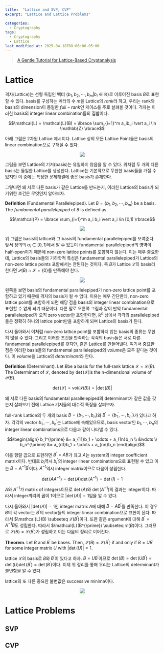 ```yaml
---
title:  "Lattice and SVP, CVP"
excerpt: "Lattice and Lattice Problems"

categories:
  - Cryptography
tags:
  - Cryptography
  - Lattice
last_modified_at: 2025-04-18T08:06:00-05:00
---
```


> [A Gentle Tutorial for Lattice-Based Cryptanalysis](https://eprint.iacr.org/2023/032.pdf)

# Lattice

격자(Lattice)는 선형 독립인 벡터 $\lbrace b_1, b_2, \cdots, b_m \vert b_i \in \mathbb{R}\rbrace$로 이루어진 basis $B$로 표현할 수 있다. basis를 구성하는 벡터의 수 $m$을 Lattice의 $rank$라 하고, 우리는 rank와 basis의 dimension이 동일한 $full-rank$인 케이스를 주로 살펴볼 것이다. 격자는 이러한 basis의 integer linear combination들의 집합이다. 

$$\mathcal{L} = \mathcal{L}(B) = \lbrace \sum_{i=1}^m a_ib_i \vert a_i \in \mathbb{Z} \rbrace$$

아래 그림은 2차원 Lattice 예시이다. Lattice 상의 모든 Lattice Point들은 basis의 linear combination으로 구해질 수 있다. 

<p align="center"><img src="https://github.com/user-attachments/assets/d16ff337-5243-4d42-8859-c5691178bec2" height="" width=""></p>

그림을 보면 Lattice의 기저(basis)는 유일하지 않음을 알 수 있다. 위처럼 두 개의 다른 basis는 돌일한 Lattice를 생성한다. Lattice는 기본적으로 무한한 basis들을 가질 수 있지만 이 중에는 특정한 문제해결에 좋은 basis가 존재한다. 

그렇다면 왜 서로 다른 basis가 같은 Lattice를 만드는지, 이러한 Lattice의 basis가 되기위한 조건은 무엇인지 알아보자. 

**Definition** (Fundamental Parallelepiped). Let $B=\lbrace b_1, b_2, \cdots, b_m\rbrace$ be a basis. The $fundamental \ parallelepiped$ of $B$ is defined as

$$\mathcal{P} = \lbrace \sum_{i=1}^m a_i b_i \vert a_i \in [0,1) \rbrace$$

<p align="center"><img src="https://github.com/user-attachments/assets/350e4cdd-a059-442e-8b27-649884ba03c6" height="" width=""></p>

위 그림은  basis의 lattice와 그 basis의 fundamental parallelepiped를 보여준다. 앞서 정의의 $a_i \in [0,1)$에서 알 수 있듯이 fundamental parallelepiped의 영역이 half-open이기 때문에 non-zero lattice points를 포함하지 않는다. 이는 매우 중요한데, Lattice의 basis들의 기하학적 특성은 fundamental parallelepiped가 Lattice의 non-zero lattice points 포함해서는 안된다는 것이다. 즉 $B$가 Lattice $\mathcal{L}$의 basis라 한다면 $\mathcal{P}(B) \cap \mathcal{L} = \lbrace 0 \rbrace$를 만족해야 한다. 

<p align="center"><img src="https://github.com/user-attachments/assets/c835a2b5-cadc-4888-9a4c-2b13b51f9684" height="" width=""></p>

왼쪽을 보면 basis의 fundamental parallelepiped가 non-zero lattice point를 포함하고 있기 때문에 격자의 basis가 될 수 없다. 이유는 매우 간단한데, non-zero lattice point를 포함하게 되면 해당 점을 basis의 integer linear combination으로 표현할 수 없게 되기 때문이다. 다른 말로 오른쪽 그림과 같이 만약 fundamental parallelepiped가 오직 zero vector만 포함한다면, $\mathbb{R}^n$ 상에서 각각의 parallelepiped들은 정확히 하나의 lattice point만을 포함하게 되며 Lattice의 basis가 된다. 

다시 돌아와서 이처럼 non-zero lattice point를 포함하지 않는 basis의 종류는 무한히 많을 수 있다. 그리고 이러한 조건을 만족하는 각각의 basis들은 서로 다른 fundamental parallelepiped를 갖지만, 같은 Lattice를 만들어낸다. 여기서 중요한 점은 이러한 basis들의 fundamental parallelepiped의 $volume$은 모두 같다는 것이다. 이 $volume$을 Lattice의 $determinant$라 한다. 

**Definition** (Determinant). Let $B$be a basis for the full-rank lattice $\mathcal{L} = \mathcal{L}(B)$. The Determinant of $\mathcal{L}$, denoted by $\det(\mathcal{L})$is the n-dimensional volume of $\mathcal{P}(B)$. 

$$\det(\mathcal{L}) = vol(\mathcal{P}(B)) = \vert \det(B) \vert$$

왜 서로 다른 basis의 fundamental parallelepiped의 determinant가 같은 값을 갖는지 살펴보기 전에 Lattice 기저들의 대수적 특징을 살펴보자. 

full-rank Lattice의 두 개의 basis $B = \lbrace b_1, \cdots, b_n \rbrace$와 $B^{\prime} = \lbrace b_1^{\prime}, \cdots, b_n^{\prime} \rbrace$가 있다고 하자. 각각의 vector $b_1^{\prime}, \cdots, b_n^{\prime}$는 Lattice에 속해있으므로, basis vector인 $b_1, \cdots, b_n$의 integer linear combinations으로 다음과 같이 나타낼 수 있다. 

$$\begin{align}
b_1^{\prime} &= a_{11}b_1 + \cdots + a_{1n}b_n \\ 
&\vdots \\ 
b_n^{\prime} &= a_{n1}b_1 + \cdots + a_{nn}b_n
\end{align}$$

이를 행렬 곱으로 표현하면 $B^{\prime} = AB$가 되고 $A$는 system의 integer coefficient matrix이다. 반대로 $b_i$역시 $b_i^{\prime}$의 integer linear combinations으로 표현될 수 있고 이는 $B=A^{-1}B^{\prime}$이다. $A^{-1}$역시 integer matrix이므로 다음이 성립한다. 

$$\det(AA^{-1}) = \det(A)\det(A^{-1}) = \det(I) = 1$$ 

$A$와 $A^{-1}$가 matrix of integers이므로 $\det(A)$와 $\det(A^{-1})$의 결과는 integer이다. 따라서 integer끼리의 곱이 1이므로 $\vert \det(A) \vert = 1$임을 알 수 있다. 

다시 돌아와서 $\vert \det(A) \vert = 1$인 integer matrix $A$에 대해 $B=AB^{\prime}$를 만족한다. 이 경우 $B$의 각 vector는 $B^{\prime}$의 vector들의 integer linear combination으로 표현이 된다. 따라서 $\mathcal{L}(B) \subseteq $\mathcal{L}(B^{\prime})$이다. 또한 같은 argument에 대해 $B^{\prime} = A^{-1}B$도 성립한다. 따라서 $\mathcal{L}(B^{\prime}) \subseteq $\mathcal{L}(B)$이다. 그러므로 $\mathcal{L}(B)=\mathcal{L}(B^{\prime})$가 성립하고 이는 다음의 정리로 이어진다. 

**Theorem**. Let $B$ and $B^{\prime}$ be bases. Then, $\mathcal{L}(B)=\mathcal{L}(B^{\prime})$ if and only if $B=UB^{\prime}$ for some integer matrix $U$ with $\vert \det(U) \vert = 1$. 

lattice $\mathcal{L}$의 basis로 $B$와 $B^{\prime}$이 있다고 하자. $B=UB^{\prime}$이므로 $\det(B) = \det(UB^{\prime}) = \det(U) \det(B^{\prime}) = \det(B^{\prime})$이다. 이제 위 정리를 통해 우리는 Lattice의 determinant가 불변함을 알 수 있다. 

lattice의 또 다른 중요한 불변값은 successive minima이다. 

<p align="center"><img src="https://github.com/user-attachments/assets/9bd0a5e6-25c2-4659-9ec8-f5436ddbfb5f" height="" width=""></p>





# Lattice Problems
## SVP 

## CVP 
